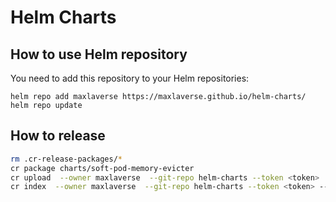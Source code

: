 # Helm Charts

## How to use Helm repository

You need to add this repository to your Helm repositories:

```
helm repo add maxlaverse https://maxlaverse.github.io/helm-charts/
helm repo update
```

## How to release
```bash
rm .cr-release-packages/*
cr package charts/soft-pod-memory-evicter
cr upload  --owner maxlaverse  --git-repo helm-charts --token <token>
cr index  --owner maxlaverse  --git-repo helm-charts --token <token> --pages-branch main -i ./
```

